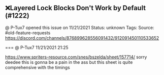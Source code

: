 ## ❌Layered Lock Blocks Don't Work by Default (#1222)
@ P-Tux7 opened this issue on 11/21/2021
Status: unknown
Tags: 
Source: #old-feature-requests https://discord.com/channels/876899628556091432/912091450110533652


=== @ P-Tux7 11/21/2021 21:25

https://www.spriters-resource.com/snes/bszelda/sheet/157714/
sorry deedee this is gonna be a pain in the ass but this sheet is quite comprehensive with the timings
